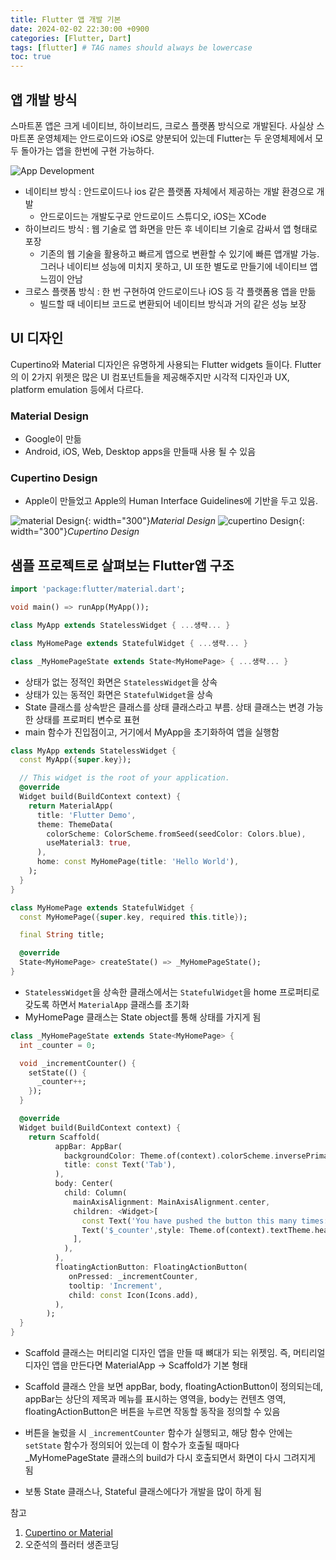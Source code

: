 ```yaml
---
title: Flutter 앱 개발 기본
date: 2024-02-02 22:30:00 +0900
categories: [Flutter, Dart]
tags: [flutter] # TAG names should always be lowercase
toc: true
---
```


## 앱 개발 방식
 스마트폰 앱은 크게 네이티브, 하이브리드, 크로스 플랫폼 방식으로 개발된다. 사실상 스마트폰 운영체제는 안드로이드와 iOS로 양분되어 있는데 Flutter는 두 운영체제에서 모두 돌아가는 앱을 한번에 구현 가능하다.

 ![App Development](/assets/images/2024-02-02/app-development.png)
 - 네이티브 방식 : 안드로이드나 ios 같은 플랫폼 자체에서 제공하는 개발 환경으로 개발
   - 안드로이드는 개발도구로 안드로이드 스튜디오, iOS는 XCode
 - 하이브리드 방식 : 웹 기술로 앱 화면을 만든 후 네이티브 기술로 감싸서 앱 형태로 포장
   - 기존의 웹 기술을 활용하고 빠르게 앱으로 변환할 수 있기에 빠른 앱개발 가능. 그러나 네이티브 성능에 미치지 못하고, UI 또한 별도로 만들기에 네이티브 앱 느낌이 안남
 - 크로스 플랫폼 방식 : 한 번 구현하여 안드로이드나 iOS 등 각 플랫폼용 앱을 만듦
   - 빌드할 때 네이티브 코드로 변환되어 네이티브 방식과 거의 같은 성능 보장

## UI 디자인
 Cupertino와 Material 디자인은 유명하게 사용되는 Flutter widgets 들이다. Flutter의 이 2가지 위젯은 많은 UI 컴포넌트들을 제공해주지만 시각적 디자인과 UX, platform emulation 등에서 다르다. 

### Material Design
- Google이 만듦
- Android, iOS, Web, Desktop apps을 만들때 사용 될 수 있음

### Cupertino Design
- Apple이 만들었고 Apple의 Human Interface Guidelines에 기반을 두고 있음.


![material Design](/assets/images/2024-02-02/material.png){: width="300"}_Material Design_
![cupertino Design](/assets/images/2024-02-02/cupertino.png){: width="300"}_Cupertino Design_


## 샘플 프로젝트로 살펴보는 Flutter앱 구조
```dart
import 'package:flutter/material.dart';

void main() => runApp(MyApp());

class MyApp extends StatelessWidget { ...생략... }

class MyHomePage extends StatefulWidget { ...생략... }

class _MyHomePageState extends State<MyHomePage> { ...생략... }
```

- 상태가 없는 정적인 화면은 `StatelessWidget`을 상속 
- 상태가 있는 동적인 화면은 `StatefulWidget`을 상속
- State 클래스를 상속받은 클래스를 상태 클래스라고 부름. 상태 클래스는 변경 가능한 상태를 프로퍼티 변수로 표현
- main 함수가 진입점이고, 거기에서 MyApp을 초기화하여 앱을 실행함


```dart
class MyApp extends StatelessWidget {
  const MyApp({super.key});

  // This widget is the root of your application.
  @override
  Widget build(BuildContext context) {
    return MaterialApp(
      title: 'Flutter Demo',
      theme: ThemeData(
        colorScheme: ColorScheme.fromSeed(seedColor: Colors.blue),
        useMaterial3: true,
      ),
      home: const MyHomePage(title: 'Hello World'),
    );
  }
}

class MyHomePage extends StatefulWidget {
  const MyHomePage({super.key, required this.title});

  final String title;

  @override
  State<MyHomePage> createState() => _MyHomePageState();
}

```
- `StatelessWidget`을 상속한 클래스에서는 `StatefulWidget`을 home 프로퍼티로 갖도록 하면서 `MaterialApp` 클래스를 초기화
- MyHomePage 클래스는 State object를 통해 상태를 가지게 됨


```dart
class _MyHomePageState extends State<MyHomePage> {
  int _counter = 0;

  void _incrementCounter() {
    setState(() {
      _counter++;
    });
  }

  @override
  Widget build(BuildContext context) {
    return Scaffold(
          appBar: AppBar(
            backgroundColor: Theme.of(context).colorScheme.inversePrimary,
            title: const Text('Tab'),
          ),
          body: Center(
            child: Column(
              mainAxisAlignment: MainAxisAlignment.center,
              children: <Widget>[
                const Text('You have pushed the button this many times:',),
                Text('$_counter',style: Theme.of(context).textTheme.headlineMedium)
              ],
            ),
          ),
          floatingActionButton: FloatingActionButton(
             onPressed: _incrementCounter,
             tooltip: 'Increment',
             child: const Icon(Icons.add),
          ),
        );
  }
}
```
- Scaffold 클래스는 머티리얼 디자인 앱을 만들 때 뼈대가 되는 위젯임. 즉, 머티리얼 디자인 앱을 만든다면 MaterialApp -> Scaffold가 기본 형태
- Scaffold 클래스 안을 보면 appBar, body, floatingActionButton이 정의되는데, appBar는 상단의 제목과 메뉴를 표시하는 영역을, body는 컨텐츠 영역, floatingActionButton은 버튼을 누르면 작동할 동작을 정의할 수 있음
- 버튼을 눌렀을 시 `_incrementCounter` 함수가 실행되고, 해당 함수 안에는 `setState` 함수가 정의되어 있는데 이 함수가 호출될 때마다 _MyHomePageState 클래스의 build가 다시 호출되면서 화면이 다시 그려지게 됨

- 보통 State 클래스나, Stateful 클래스에다가 개발을 많이 하게 됨


참고
1. [Cupertino or Material](https://www.dhiwise.com/post/difference-between-cupertino-and-material-flutter-widgets)
2. 오준석의 플러터 생존코딩
